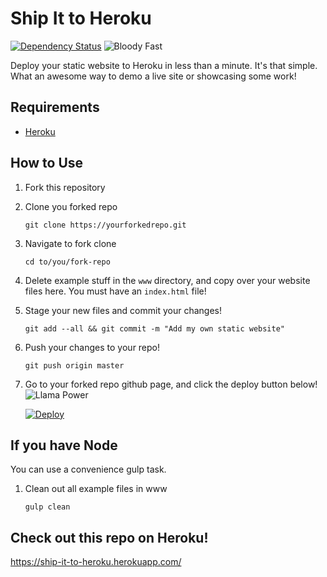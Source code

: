 # Ship It to Heroku
[![Dependency Status](https://david-dm.org/brh55/ship-it-to-heroku.svg)](https://david-dm.org/brh55/ship-it-to-heroku)
![Bloody Fast](https://img.shields.io/badge/bloody-fast-EC5355.svg)

Deploy your static website to Heroku in less than a minute. It's that simple.
What an awesome way to demo a live site or showcasing some work!

## Requirements

  * [Heroku](https://www.heroku.com)

## How to Use
1. Fork this repository
2. Clone you forked repo

    `git clone https://yourforkedrepo.git`

3. Navigate to fork clone

    `cd to/you/fork-repo`

4. Delete example stuff in the `www` directory, and copy over your website files here. You must have an `index.html` file!
5. Stage your new files and commit your changes!

    `git add --all && git commit -m "Add my own static website"`

6. Push your changes to your repo!

    `git push origin master`

7. Go to your forked repo github page, and click the deploy button below! ![Llama Power](http://orig05.deviantart.net/fee3/f/2010/094/f/d/llama_walk_by_taquito143.gif)

    [![Deploy](https://www.herokucdn.com/deploy/button.png)](https://heroku.com/deploy)

## If you have Node
You can use a convenience gulp task.

1. Clean out all example files in www

    `gulp clean`

## Check out this repo on Heroku!
https://ship-it-to-heroku.herokuapp.com/
